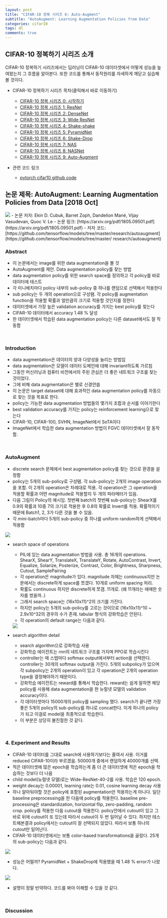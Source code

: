 ```yaml
---
layout: post
title: "CIFAR-10 정복 시리즈 6: Auto-Augment"
subtitle: "AutoAugment: Learning Augmentation Policies from Data"
categories: cifar10
tags: dl
comments: true
---
```


## CIFAR-10 정복하기 시리즈 소개
CIFAR-10 정복하기 시리즈에서는 딥러닝이 CIFAR-10 데이터셋에서 어떻게 성능을 높여왔는지 그 흐름을 알아본다. 또한 코드를 통해서 동작원리를 자세하게 깨닫고 실습해볼 것이다. 

- CIFAR-10 정복하기 시리즈 목차(클릭해서 바로 이동하기)
  - [CIFAR-10 정복 시리즈 0: 시작하기](https://dnddnjs.github.io/cifar10/2018/10/08/start_cifar10/)
  - [CIFAR-10 정복 시리즈 1: ResNet](https://dnddnjs.github.io/cifar10/2018/10/09/resnet/)
  - [CIFAR-10 정복 시리즈 2: DenseNet](https://dnddnjs.github.io/cifar10/2018/10/11/densenet/)
  - [CIFAR-10 정복 시리즈 3: Wide ResNet](https://dnddnjs.github.io/cifar10/2018/10/12/wide_resnet/)
  - [CIFAR-10 정복 시리즈 4: Shake-shake](https://dnddnjs.github.io/cifar10/2018/10/13/shake_shake/)
  - [CIFAR-10 정복 시리즈 5: PyramidNet](https://dnddnjs.github.io/cifar10/2018/10/24/pyramidnet/)
  - [CIFAR-10 정복 시리즈 6: Shake-Drop](https://dnddnjs.github.io/cifar10/2018/10/19/shake_drop/)
  - [CIFAR-10 정복 시리즈 7: NAS](https://dnddnjs.github.io/cifar10/2018/11/04/nas/)
  - [CIFAR-10 정복 시리즈 8: NASNet](https://dnddnjs.github.io/cifar10/2018/11/03/nasnet/)
  - [CIFAR-10 정복 시리즈 9: Auto-Augment](https://dnddnjs.github.io/cifar10/2018/10/31/autoaugment/)

- 관련 코드 링크
  - [pytorch cifar10 github code](https://github.com/dnddnjs/pytorch-cifar10) 

  
## 논문 제목: AutoAugment: Learning Augmentation Policies from Data [2018 Oct]

<img src="https://www.dropbox.com/s/akwb88ckyew9vqp/Screenshot%202018-10-31%2015.35.14.png?dl=1">
- 논문 저자: Ekin D. Cubuk, Barret Zoph, Dandelion Mané, Vijay Vasudevan, Quoc V. Le
- 논문 링크: [https://arxiv.org/pdf/1805.09501.pdf](https://arxiv.org/pdf/1805.09501.pdf)
- 저자 코드: [https://github.com/tensorflow/models/tree/master/research/autoaugment](https://github.com/tensorflow/models/tree/master/
research/autoaugment)

<br/>

### Abstract
- 이 논문에서는 image를 위한 data augmentation을 볼 것
- AutoAugment를 제안. Data augmentation policy를 찾는 방법
- data augmentation policy를 위한 search space를 정의하고 각 policy를 바로 데이터에 테스트
- 각 미니배치마다 policy 내부의 sub-policy 중 하나를 랜덤으로 선택해서 적용한다
- sub policy는 두 개의 operation으로 구성됌. 각 policy를 augmentation function을 적용할 확률과 얼만큼의 크기로 적용할 것인지를 정한다
- 데이터셋에서 가장 높은 validation accuracy를 가지는 best policy를 찾는다
- CIFAR-10 데이터에서 accuracy 1.48 % 달성
- 한 데이터셋에서 학습된 data augmentation policy는 다른 dataset에서도 잘 작동함

<br/>

### Introduction
- data augmentation은 데이터의 양과 다양성을 늘리는 방법임
- data augmentation은 모델이 데이터 도메인에 대해 invariant하도록 가르침
- 그동안 머신러닝과 컴퓨터 비전에서의 주된 관심은 더 좋은 네트워크 구조를 찾는 것이었다.
- 그에 비해 data augmentation은 별로 신경안씀
- 이 논문은 target dataset에 대해 효과적인 data augmentation policy를 자동으로 찾는 것을 목표로 한다.
- policy는 가능한 data augmentation 방법들의 몇가지 조합과 순서를 이야기한다
- best validation accuracy를 가지는 policy는 reinforcement learning으로 찾는다
- CIFAR-10, CIFAR-100, SVHN, ImageNet에서 SoTA이다
- ImageNet에서 학습한 data augmentation 방법이 FGVC 데이터셋에서 잘 동작함.

<br/>

### AutoAugment
- discrete search 문제에서 best augmentation policy를 찾는 것으로 환경을 설정함
- policy는 5개의 sub-policy로 구성됌. 각 sub-policy는 2개의 image operation을 포함. 이 2개의 operation은 차례대로 적용. 각 operation은 그 operation을 적용할 확률과 어떤 magnitude로 적용할지 두 개의 파라메터가 있음.
- 다음 그림이 Policy의 예시임. 첫번째 batch의 첫번째 sub-policy는 ShearX를 0.9의 확률과 10중 7의 크기로 적용한 후 0.8의 확률로 Invert를 적용. 확률적이기 때문에 Batch1, 2, 3가 다른 것을 볼 수 있음.
- 각 mini-batch마다 5개의 sub-policy 중 하나를 uniform random하게 선택해서 적용함 
<img src="https://www.dropbox.com/s/t7syz6oqnccf092/Screenshot%202018-10-31%2016.05.37.png?dl=1">

- search space of operations
  - PIL에 있는 data augmentation 방법을 사용. 총 16개의 operations. ShearX, ShearY, TranslateX, TranslateY, Rotate, AutoContrast, Invert, Equalize, Solarize, Posterize, Contrast, Color, Brightness, Sharpness, Cutout, SamplePairing
  - 각 operation은 magnitude가 있다. magnitude 자체는 continuous지만 논문에서는 discrete하게 space를 쪼갰다. 10개로 uniform spacing 처리. 
  - 확률도 continuous 하지만 discrete하게 쪼갬. 11개로. (왜 11개라는 애매한 숫자를 썼을까..)
  - 그래서 search space는 (16x10x11)^2의 크기를 가진다.
  - 하지만 policy는 5개의 sub-policy를 고르는 것이므로 (16x10x11)^10 ~ 2.9x10^32의 경우의 수가 존재. tabular 형식의 강화학습은 안된다.
  - 각 operation의 default range는 다음과 같다.
  <img src="https://www.dropbox.com/s/wrjqn4tco35865x/Screenshot%202018-11-01%2000.23.26.png?dl=1">

- search algorithm detail
  - search algorithm으로 강화학습 사용
  - 강화학습 에이전트는 rnn의 네트워크 구조를 가지며 PPO로 학습시킨다
  - controller는 매 스텝마다 softmax output에서부터 action을 선택한다. controller는 30개의 softmax output을 가진다. 5개의 subpolicy가 있으며 각 subpolicy는 2개의 operation이 있고 각 operation은 2개의 operation type을 결정해야하기 때문이다.
  - 강화학습 에이전트는 reward를 통해서 학습한다. reward는 쉽게 말하면 해당 policy를 사용해 data augmentation을 한 뉴럴넷 모델의 validation accuracy이다. 
  - 각 데이터셋마다 15000개의 policy를 sampling 했다. search가 끝나면 가장 좋은 5개의 policy의 sub-policy를 하나로 concat한다. 이게 하나의 policy가 되고 이걸로 model을 최종적으로 학습한다.
  - 이 부분은 상당히 불친절한 것 같다.

<br/>

### 4. Experiment and Results
- CIFAR-10 데이터를 그대로 search에 사용하기보다는 줄여서 사용. 이거를 reduced CIFAR-10이라 부르겠음. 50000개 중에서 랜덤하게 40000개를 선택.
- 적은 데이터셋에 많은 epoch을 학습하는게 좀 더 큰 데이터셋에 적은 epoch을 학습하는 것보다 더 나음
- child model(뉴럴넷 모델)로는 Wide-ResNet-40-2를 사용. 학습은 120 epoch.
- weight decay는 0.00001, learning rate는 0.01, cosine learning decay 사용
- 하나 알아둬야할 것은 policy에 포함된 augmentation만 적용하는게 아니다. 일단 baseline preprocessing을 한 다음에 policy를 적용한다. baseline pre-processing은 standardization, horizontal flip, zero-padding, random crop. policy를 적용한 다음 cutout을 적용한다. policy안에서 cutout이 있고 그 바로 뒤에 cutout이 또 있는데 따라서 cutout이 두 번 일어날 수 있다. 하지만 테스트해본결과 policy에서는 cutout이 잘 선택되지 않았다. 따라서 보통 하나의 cutout만 일어난다.
- CIFAR-10 데이터셋에서는 보통 color-based transformations을 골랐다. 25개의 sub-policy는 다음과 같다.
<img src="https://www.dropbox.com/s/ye7kgjaguymjboe/Screenshot%202018-11-01%2002.06.13.png?dl=1">

- 성능은 어떨까? PyramidNet + ShakeDrop에 적용했을 때 1.48 % error가 나왔다.
<img src="https://www.dropbox.com/s/o2ayzw67sak5yu1/Screenshot%202018-11-01%2002.09.02.png?dl=1">

- 설명이 정말 빈약하다. 코드를 봐야 이해할 수 있을 것 같다.

<br/>

### Discussion

